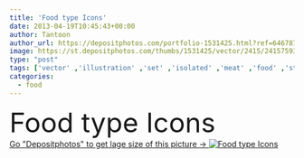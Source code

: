 ```yaml
---
title: 'Food type Icons'
date: 2013-04-19T10:45:43+00:00
author: Tantoon
author_url: https://depositphotos.com/portfolio-1531425.html?ref=64678756
image: https://st.depositphotos.com/thumbs/1531425/vector/2415/24157593/api_thumb_450.jpg?forcejpeg=true
type: "post"
tags: ['vector' ,'illustration' ,'set' ,'isolated' ,'meat' ,'food' ,'steak' ,'barbecue' ,'pie' ,'delicious' ,'dish' ,'sea' ,'vegetable' ,'chicken' ,'potato' ,'carrot' ,'icon' ,'salad' ,'fish' ,'fingers' ,'fast' ,'chinese' ,'japanese' ,'collection' ,'junk' ,'icons' ,'bread' ,'grilled' ,'pasta' ,'silhouettes' ,'sandwich' ,'type' ,'soup' ,'pane' ,'rice' ,'pizza' ,'ladies' ,'ikon' ,'noodles' ,'chips' ,'burger' ,'sushi' ,'spaghetti' ,'shrimp' ,'chopstick' ,'tempo' ,'comida' ,'fajitas' ,'gob' ,'icone' ]
categories: 
  - food
---
```

<div aling="center">
            <font size="60"> Food type Icons</font>   
</div>
<div>
    <a href='https://depositphotos.com/24157593/stock-illustration-food-type-icons.html?ref=64678756' target=_blank > Go "Depositphotos" to get lage size of this picture ->
        <img href='https://depositphotos.com/24157593/stock-illustration-food-type-icons.html?ref=64678756' src='https://st.depositphotos.com/1531425/2415/v/950/depositphotos_24157593-stock-illustration-food-type-icons.jpg?forcejpeg=true' alt='Food type Icons' >
    </a>
</div>
